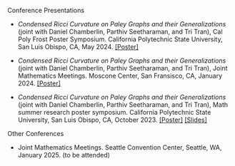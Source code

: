 Conference Presentations

- *Condensed Ricci Curvature on Paley Graphs and their Generalizations* (joint with Daniel Chamberlin, Parthiv Seetharaman, and Tri Tran), Cal Poly Frost Poster Symposium. California Polytechnic State University, San Luis Obispo, CA, May 2024. <a href="static/assets/condensed_ricci_curvature_poster.pdf" download>[Poster]</a>

- *Condensed Ricci Curvature on Paley Graphs and their Generalizations* (joint with Daniel Chamberlin, Parthiv Seetharaman, and Tri Tran), Joint Mathematics Meetings. Moscone Center, San Fransisco, CA, January 2024. <a href="static/assets/condensed_ricci_curvature_poster.pdf" download>[Poster]</a>

- *Condensed Ricci Curvature on Paley Graphs and their Generalizations* (joint with Daniel Chamberlin, Parthiv Seetharaman, and Tri Tran), Math summer research poster symposium. California Polytechnic State University, San Luis Obispo, CA, October 2023. <a href="static/assets/condensed_ricci_curvature_poster.pdf" download>[Poster]</a> <a href="static/assets/condensed_ricci_curvature_slides.pdf" download>[Slides]</a>

Other Conferences

- Joint Mathematics Meetings. Seattle Convention Center, Seattle, WA, January 2025. (to be attended)